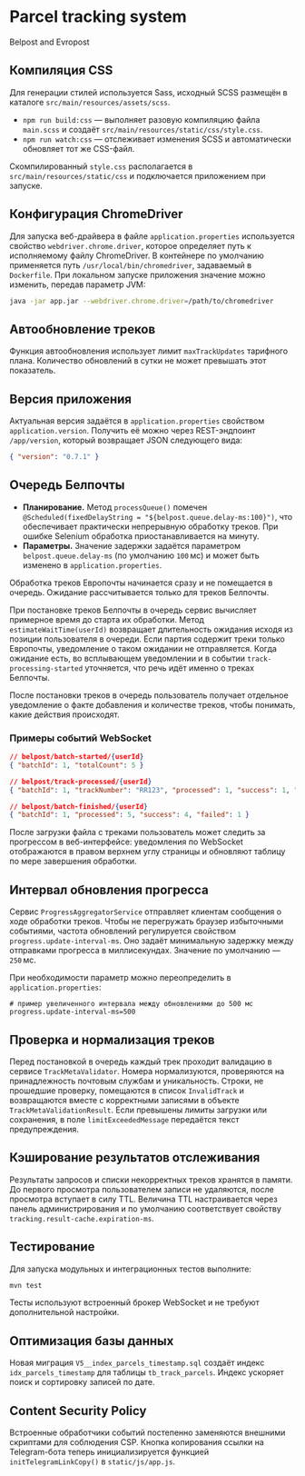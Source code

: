 # Parcel tracking system
Belpost and Evropost

## Компиляция CSS

Для генерации стилей используется Sass, исходный SCSS размещён в каталоге `src/main/resources/assets/scss`.

- `npm run build:css` — выполняет разовую компиляцию файла `main.scss` и создаёт `src/main/resources/static/css/style.css`.
- `npm run watch:css` — отслеживает изменения SCSS и автоматически обновляет тот же CSS-файл.

Скомпилированный `style.css` располагается в `src/main/resources/static/css` и подключается приложением при запуске.

## Конфигурация ChromeDriver

Для запуска веб-драйвера в файле `application.properties` используется свойство
`webdriver.chrome.driver`, которое определяет путь к исполняемому файлу
ChromeDriver. В контейнере по умолчанию применяется путь
`/usr/local/bin/chromedriver`, задаваемый в `Dockerfile`. При локальном запуске
приложения значение можно изменить, передав параметр JVM:

```bash
java -jar app.jar --webdriver.chrome.driver=/path/to/chromedriver
```

## Автообновление треков

Функция автообновления использует лимит `maxTrackUpdates` тарифного плана. Количество обновлений в сутки не может превышать этот показатель.

## Версия приложения

Актуальная версия задаётся в `application.properties` свойством `application.version`.
Получить её можно через REST-эндпоинт `/app/version`, который возвращает JSON
следующего вида:

```json
{ "version": "0.7.1" }
```

## Очередь Белпочты

 - **Планирование.** Метод `processQueue()` помечен
   `@Scheduled(fixedDelayString = "${belpost.queue.delay-ms:100}")`, что
   обеспечивает практически непрерывную обработку треков. При ошибке Selenium
   обработка приостанавливается на минуту.
 - **Параметры.** Значение задержки задаётся параметром
   `belpost.queue.delay-ms` (по умолчанию `100` мс) и может быть изменено в
   `application.properties`.

Обработка треков Европочты начинается сразу и не помещается в очередь.
Ожидание рассчитывается только для треков Белпочты.

При постановке треков Белпочты в очередь сервис вычисляет примерное время до
старта их обработки. Метод `estimateWaitTime(userId)` возвращает длительность
ожидания исходя из позиции пользователя в очереди. Если партия содержит
треки только Европочты, уведомление о таком ожидании не отправляется. Когда
ожидание есть, во всплывающем уведомлении и в событии `track-processing-started`
уточняется, что речь идёт именно о треках Белпочты.

После постановки треков в очередь пользователь получает отдельное уведомление
о факте добавления и количестве треков, чтобы понимать, какие действия
происходят.

### Примеры событий WebSocket

```json
// belpost/batch-started/{userId}
{ "batchId": 1, "totalCount": 5 }

// belpost/track-processed/{userId}
{ "batchId": 1, "trackNumber": "RR123", "processed": 1, "success": 1, "failed": 0 }

// belpost/batch-finished/{userId}
{ "batchId": 1, "processed": 5, "success": 4, "failed": 1 }
```

После загрузки файла с треками пользователь может следить за прогрессом
в веб-интерфейсе: уведомления по WebSocket отображаются в правом верхнем углу
страницы и обновляют таблицу по мере завершения обработки.

## Интервал обновления прогресса

Сервис `ProgressAggregatorService` отправляет клиентам сообщения о ходе обработки треков.
Чтобы не перегружать браузер избыточными событиями, частота обновлений регулируется
свойством `progress.update-interval-ms`. Оно задаёт минимальную задержку между
отправками прогресса в миллисекундах. Значение по умолчанию — `250` мс.

При необходимости параметр можно переопределить в `application.properties`:

```properties
# пример увеличенного интервала между обновлениями до 500 мс
progress.update-interval-ms=500
```

## Проверка и нормализация треков

Перед постановкой в очередь каждый трек проходит валидацию в сервисе
`TrackMetaValidator`. Номера нормализуются, проверяются на принадлежность
почтовым службам и уникальность. Строки, не прошедшие проверку, помещаются
в список `InvalidTrack` и возвращаются вместе с корректными записями в объекте
`TrackMetaValidationResult`. Если превышены лимиты загрузки или сохранения,
в поле `limitExceededMessage` передаётся текст предупреждения.

## Кэширование результатов отслеживания

Результаты запросов и списки некорректных треков хранятся в памяти.
До первого просмотра пользователем записи не удаляются,
после просмотра вступает в силу TTL.
Величина TTL настраивается через панель администрирования и по умолчанию
соответствует свойству `tracking.result-cache.expiration-ms`.

## Тестирование

Для запуска модульных и интеграционных тестов выполните:

```bash
mvn test
```

Тесты используют встроенный брокер WebSocket и не требуют дополнительной настройки.

## Оптимизация базы данных

Новая миграция `V5__index_parcels_timestamp.sql` создаёт индекс `idx_parcels_timestamp`
для таблицы `tb_track_parcels`. Индекс ускоряет поиск и сортировку записей по дате.

## Content Security Policy

Встроенные обработчики событий постепенно заменяются внешними скриптами для соблюдения CSP. Кнопка копирования ссылки на Telegram-бота теперь инициализируется функцией `initTelegramLinkCopy()` в `static/js/app.js`.
